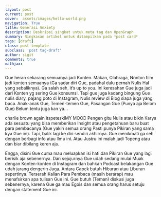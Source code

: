 ```yaml
---
layout: post
current: post
cover:  assets/images/hello-world.png
navigation: True
title: Generasi Anxiety
description: Deskripsi singkat untuk meta tag dan OpenGraph
summary: Ringkasan artikel untuk ditampilkan pada *post card*
tags: [draft]
class: post-template
subclass: 'post tag-draft'
author: sigit
comments: true
mathjax:
---
```


Gue heran sekarang semuanya jadi Konten. Makan, Olahraga, Nonton film jadi konten semuanya (Ga sadar diri Gue, padahal dulu pernah Nulis Hal yang sebaliknya). Ga salah seh, it’s up to you. Ini keresahan Gue juga jadi dari Konten yg sering Gue konsumsi. Tapi gue juga kadang bingung Gue nulis diary, pajang poto di Instagram, Nulis review di Blog siapa juga yang baca. Anak-anak Gue, Temen-temen Gue, Pasangan Gue (Punya aja Belom Gue) Belum tentu juga kan ya…

charlie brown again itspeteskiMY MOOD
Pengen gitu Nulis atau bikin Karya ada sesuatu yang bisa memberikan Insight atau pengetahuan baru buat para pembacanya (Gue yakin semua orang Pasti punya Pikiran yang sama kya Gue ini). Tapi, balik lagi ke diri sendiri akhirnya. Gue menikmati ga seh dengan berbagi info atau Ilmu ini. Atau Justru ini malah jadi Topeng atau dan biar dibilang keren aja.

Engga, disini Gue cuma mau meluapkan isi hati dan Pikiran Gue yang lagi berisik aja sebenernya. Dan sejujurnya Gue udah sedang mulai Muak dengan Konten-konten di Instagram dan bahkan Podcast belakangan Gue udah jarang dengerin Juga. Antara Capek butuh Hiburan atau Liburan sepertinya. Terserah Kalian Para Pembaca (masih berarap) mau menafsirkan apa tulisan Gue ini. Gue butuh (Teman) diskusi juga sebenernya, karena Gue ga mau Egois dan semua orang harus setuju dengan statement Gue ini.
